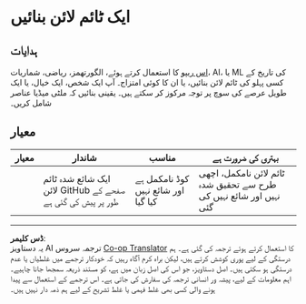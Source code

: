 <!--
CO_OP_TRANSLATOR_METADATA:
{
  "original_hash": "eb6e4d5afd1b21a57d2b9e6d0aac3969",
  "translation_date": "2025-08-29T13:47:20+00:00",
  "source_file": "1-Introduction/2-history-of-ML/assignment.md",
  "language_code": "ur"
}
-->
# ایک ٹائم لائن بنائیں

## ہدایات

[اس ریپو](https://github.com/Digital-Humanities-Toolkit/timeline-builder) کا استعمال کرتے ہوئے، الگورتھمز، ریاضی، شماریات، AI، یا ML کی تاریخ کے کسی پہلو کی ٹائم لائن بنائیں، یا ان کا کوئی امتزاج۔ آپ ایک شخص، ایک خیال، یا ایک طویل عرصے کی سوچ پر توجہ مرکوز کر سکتے ہیں۔ یقینی بنائیں کہ ملٹی میڈیا عناصر شامل کریں۔

## معیار

| معیار   | شاندار                                          | مناسب                                 | بہتری کی ضرورت ہے                                               |
| -------- | --------------------------------------------- | ------------------------------------- | --------------------------------------------------------------- |
|          | ایک شائع شدہ ٹائم لائن GitHub صفحے کے طور پر پیش کی گئی ہے | کوڈ نامکمل ہے اور شائع نہیں کیا گیا | ٹائم لائن نامکمل، اچھی طرح سے تحقیق شدہ نہیں اور شائع نہیں کی گئی |

---

**ڈس کلیمر**:  
یہ دستاویز AI ترجمہ سروس [Co-op Translator](https://github.com/Azure/co-op-translator) کا استعمال کرتے ہوئے ترجمہ کی گئی ہے۔ ہم درستگی کے لیے پوری کوشش کرتے ہیں، لیکن براہ کرم آگاہ رہیں کہ خودکار ترجمے میں غلطیاں یا عدم درستگی ہو سکتی ہیں۔ اصل دستاویز، جو اس کی اصل زبان میں ہے، کو مستند ذریعہ سمجھا جانا چاہیے۔ اہم معلومات کے لیے، پیشہ ور انسانی ترجمہ کی سفارش کی جاتی ہے۔ اس ترجمے کے استعمال سے پیدا ہونے والی کسی بھی غلط فہمی یا غلط تشریح کے لیے ہم ذمہ دار نہیں ہیں۔